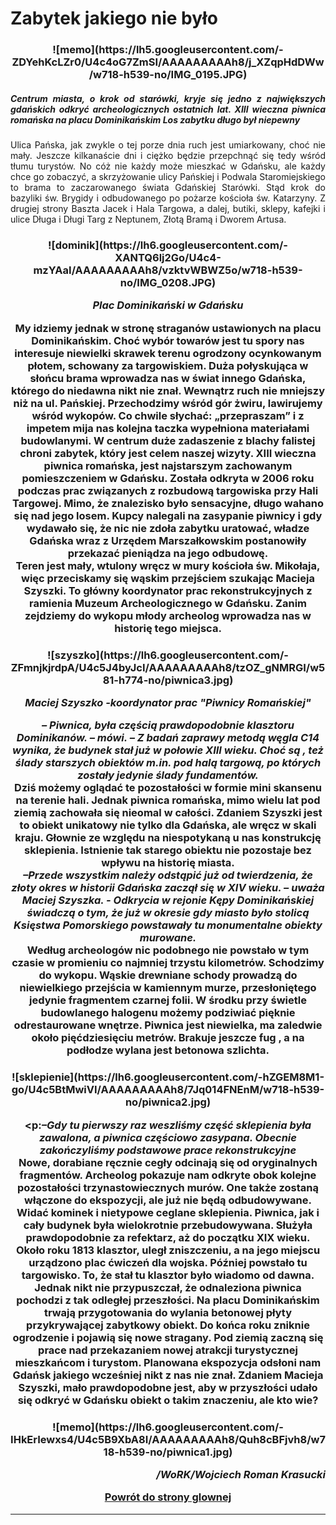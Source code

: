 # Zabytek jakiego nie było

<h3 align="center">![memo](https://lh5.googleusercontent.com/-ZDYehKcLZr0/U4c4oG7ZmSI/AAAAAAAAAh8/j_XZqpHdDWw/w718-h539-no/IMG_0195.JPG)
<h5 align = "justify">Centrum miasta, o krok od starówki, kryje się jedno z największych gdańskich odkryć archeologicznych ostatnich lat. XIII wieczna piwnica romańska na placu Dominikańskim Los zabytku długo był niepewny</h5>

<p {tekst-indent: 10 }; align = "justify">Ulica Pańska, jak zwykle o tej porze dnia ruch jest umiarkowany, choć nie mały. Jeszcze kilkanaście dni i ciężko będzie przepchnąć się tedy wśród tłumu turystów. No cóż nie każdy może mieszkać w Gdańsku, ale każdy chce go zobaczyć, a skrzyżowanie ulicy Pańskiej i Podwala Staromiejskiego to brama to zaczarowanego świata Gdańskiej Starówki. Stąd krok do bazyliki św. Brygidy i odbudowanego po pożarze kościoła św. Katarzyny. Z drugiej strony Baszta Jacek i Hala Targowa, a dalej, butiki, sklepy, kafejki i ulice Długa i Długi Targ z Neptunem, Złotą Bramą i Dworem Artusa. <br/></p>


<h3 align="center">![dominik](https://lh6.googleusercontent.com/-XANTQ6lj2Go/U4c4-mzYAaI/AAAAAAAAAh8/vzktvWBWZ5o/w718-h539-no/IMG_0208.JPG)
<p align="center"><i>Plac Dominikański w Gdańsku</i></p>

<p>My idziemy jednak w stronę straganów ustawionych na placu Dominikańskim. Choć wybór towarów jest tu spory nas interesuje niewielki skrawek terenu ogrodzony ocynkowanym płotem, schowany za targowiskiem. Duża połyskująca w słońcu brama wprowadza nas w świat innego Gdańska, którego do niedawna nikt nie znał.  Wewnątrz ruch nie mniejszy niż na ul. Pańskiej. Przechodzimy wśród gór żwiru, lawirujemy wśród wykopów. Co chwile słychać: „przepraszam”  i  z impetem mija nas kolejna taczka wypełniona materiałami budowlanymi. W centrum duże zadaszenie z blachy falistej chroni zabytek, który jest celem naszej wizyty. XIII wieczna piwnica romańska, jest najstarszym zachowanym pomieszczeniem w Gdańsku. Została odkryta w 2006 roku podczas prac związanych z rozbudową targowiska przy Hali Targowej. Mimo, że znalezisko było sensacyjne, długo wahano się nad jego losem. Kupcy nalegali na zasypanie piwnicy i gdy wydawało się, że nic nie zdoła zabytku uratować, władze Gdańska wraz z Urzędem Marszałkowskim postanowiły przekazać pieniądza na jego odbudowę. <br/>
Teren jest mały, wtulony wręcz w mury kościoła św. Mikołaja, więc przeciskamy się wąskim przejściem szukając Macieja Szyszki. To główny koordynator prac rekonstrukcyjnych z ramienia Muzeum Archeologicznego w Gdańsku.  Zanim zejdziemy do wykopu młody archeolog wprowadza nas w historię tego miejsca. <br/></p>

<h3 align="center">![szyszko](https://lh6.googleusercontent.com/-ZFmnjkjrdpA/U4c5J4byJcI/AAAAAAAAAh8/tzOZ_gNMRGI/w581-h774-no/piwnica3.jpg)
<p align="center"><i>Maciej Szyszko -koordynator prac "Piwnicy Romańskiej"</i></p>

<p><i>&ndash; Piwnica, była częścią prawdopodobnie klasztoru Dominikanów. – mówi. – Z badań zaprawy metodą węgla C14 wynika, że budynek stał już w połowie XIII wieku. Choć są , też ślady starszych obiektów m.in. pod halą targową, po których zostały jedynie ślady fundamentów.</i> <br/>
Dziś  możemy oglądać te pozostałości w formie mini skansenu na terenie hali. Jednak piwnica romańska, mimo wielu lat pod ziemią zachowała się nieomal w całości. Zdaniem Szyszki jest to obiekt unikatowy nie tylko dla Gdańska, ale wręcz w skali kraju. Głownie ze względu na niespotykaną u nas konstrukcję sklepienia. Istnienie tak starego obiektu nie pozostaje bez wpływu na historię miasta.<br/>
<i>&ndash;Przede wszystkim należy odstąpić już od twierdzenia, że złoty okres w historii Gdańska zaczął się w XIV wieku. – uważa Maciej Szyszka. - Odkrycia w rejonie Kępy Dominikańskiej świadczą o tym, że już w okresie gdy miasto było stolicą Księstwa Pomorskiego powstawały tu monumentalne obiekty murowane. </i><br/>
Według archeologów nic podobnego nie powstało w tym czasie w promieniu co najmniej trzystu kilometrów. 
Schodzimy do wykopu. Wąskie drewniane schody prowadzą do  niewielkiego przejścia w kamiennym murze, przesłoniętego jedynie fragmentem czarnej folii. W środku przy świetle budowlanego halogenu możemy podziwiać pięknie odrestaurowane wnętrze. Piwnica jest niewielka, ma zaledwie około pięćdziesięciu metrów. Brakuje jeszcze fug , a na podłodze wylana jest betonowa szlichta.</p>

<h3 align="center">![sklepienie](https://lh6.googleusercontent.com/-hZGEM8M1-go/U4c5BtMwiVI/AAAAAAAAAh8/7Jq014FNEnM/w718-h539-no/piwnica2.jpg)<br/>

<p:<i>&ndash;Gdy tu pierwszy raz weszliśmy część sklepienia była zawalona, a piwnica częściowo zasypana. Obecnie zakończyliśmy podstawowe prace rekonstrukcyjne</i><br/>
Nowe, dorabiane ręcznie cegły odcinają się od oryginalnych fragmentów. Archeolog pokazuje nam odkryte obok kolejne pozostałości trzynastowiecznych murów. One także zostaną włączone do ekspozycji, ale już nie będą odbudowywane. 
Widać kominek i nietypowe ceglane sklepienia. Piwnica, jak i cały budynek była wielokrotnie przebudowywana. Służyła prawdopodobnie za refektarz, aż do początku XIX wieku. Około roku 1813 klasztor, uległ zniszczeniu, a na jego miejscu urządzono plac ćwiczeń dla wojska. Później powstało tu targowisko. To, że stał tu klasztor było wiadomo od dawna. Jednak nikt nie przypuszczał, że odnaleziona piwnica pochodzi z tak odległej przeszłości. 
Na placu Dominikańskim trwają przygotowania do wylania betonowej płyty przykrywającej zabytkowy obiekt. Do końca roku zniknie ogrodzenie i pojawią się nowe stragany. Pod ziemią zaczną się prace nad przekazaniem nowej atrakcji turystycznej mieszkańcom i turystom. 
Planowana ekspozycja odsłoni nam Gdańsk jakiego wcześniej nikt z nas nie znał. 
Zdaniem Macieja Szyszki, mało prawdopodobne jest, aby w przyszłości udało się odkryć w Gdańsku obiekt o takim znaczeniu, ale kto wie? </p>

<h3 align="center">![memo](https://lh6.googleusercontent.com/-IHkErIewxs4/U4c5B9XbA8I/AAAAAAAAAh8/Quh8cBFjvh8/w718-h539-no/piwnica1.jpg)


<p align = "right"><i>/WoRK/Wojciech Roman Krasucki</i></p>

[Powrót do strony glownej](http://wkrasucki.github.io)
***

